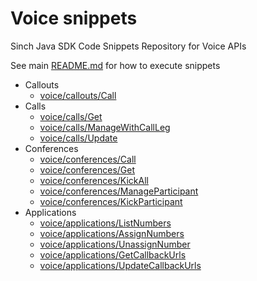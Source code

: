 # Voice snippets
Sinch Java SDK Code Snippets Repository for Voice APIs

See main [README.md](../../../../../README.md) for how to execute snippets

- Callouts
  - [voice/callouts/Call](./callouts/Call.java)
- Calls
  - [voice/calls/Get](./calls/Get.java)
  - [voice/calls/ManageWithCallLeg](./calls/ManageWithCallLeg.java)
  - [voice/calls/Update](./calls/Update.java)
- Conferences
  - [voice/conferences/Call](./conferences/Call.java)
  - [voice/conferences/Get](./conferences/Get.java)
  - [voice/conferences/KickAll](./conferences/KickAll.java)
  - [voice/conferences/ManageParticipant](./conferences/ManageParticipant.java) 
  - [voice/conferences/KickParticipant](./conferences/KickParticipant.java)
- Applications
  - [voice/applications/ListNumbers](./applications/ListNumbers.java)
  - [voice/applications/AssignNumbers](./applications/AssignNumbers.java)
  - [voice/applications/UnassignNumber](./applications/UnassignNumber.java)
  - [voice/applications/GetCallbackUrls](./applications/GetCallbackUrls.java)
  - [voice/applications/UpdateCallbackUrls](./applications/UpdateCallbackUrls.java)
